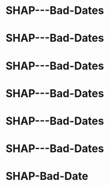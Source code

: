 # SHAP---Bad-Dates
# SHAP---Bad-Dates
# SHAP---Bad-Dates
# SHAP---Bad-Dates
# SHAP---Bad-Dates
# SHAP---Bad-Dates
# SHAP-Bad-Date
